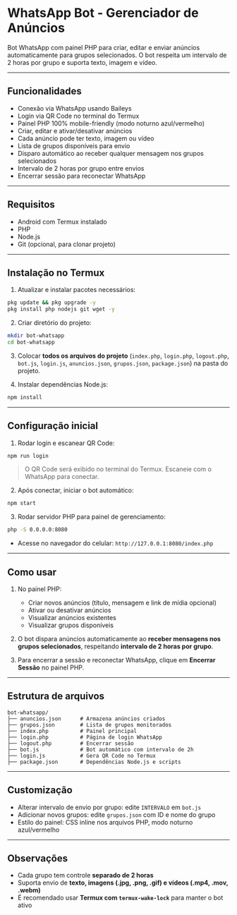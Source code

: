 # WhatsApp Bot - Gerenciador de Anúncios

Bot WhatsApp com painel PHP para criar, editar e enviar anúncios automaticamente para grupos selecionados. O bot respeita um intervalo de 2 horas por grupo e suporta texto, imagem e vídeo.

---

## **Funcionalidades**

- Conexão via WhatsApp usando Baileys  
- Login via QR Code no terminal do Termux  
- Painel PHP 100% mobile-friendly (modo noturno azul/vermelho)  
- Criar, editar e ativar/desativar anúncios  
- Cada anúncio pode ter texto, imagem ou vídeo  
- Lista de grupos disponíveis para envio  
- Disparo automático ao receber qualquer mensagem nos grupos selecionados  
- Intervalo de 2 horas por grupo entre envios  
- Encerrar sessão para reconectar WhatsApp  

---

## **Requisitos**

- Android com Termux instalado  
- PHP  
- Node.js  
- Git (opcional, para clonar projeto)  

---

## **Instalação no Termux**

1. Atualizar e instalar pacotes necessários:

```bash
pkg update && pkg upgrade -y
pkg install php nodejs git wget -y
```

2. Criar diretório do projeto:

```bash
mkdir bot-whatsapp
cd bot-whatsapp
```

3. Colocar **todos os arquivos do projeto** (`index.php`, `login.php`, `logout.php`, `bot.js`, `login.js`, `anuncios.json`, `grupos.json`, `package.json`) na pasta do projeto.

4. Instalar dependências Node.js:

```bash
npm install
```

---

## **Configuração inicial**

1. Rodar login e escanear QR Code:

```bash
npm run login
```

> O QR Code será exibido no terminal do Termux. Escaneie com o WhatsApp para conectar.

2. Após conectar, iniciar o bot automático:

```bash
npm start
```

3. Rodar servidor PHP para painel de gerenciamento:

```bash
php -S 0.0.0.0:8080
```

- Acesse no navegador do celular: `http://127.0.0.1:8080/index.php`

---

## **Como usar**

1. No painel PHP:
   - Criar novos anúncios (título, mensagem e link de mídia opcional)  
   - Ativar ou desativar anúncios  
   - Visualizar anúncios existentes  
   - Visualizar grupos disponíveis  

2. O bot dispara anúncios automaticamente ao **receber mensagens nos grupos selecionados**, respeitando **intervalo de 2 horas por grupo**.

3. Para encerrar a sessão e reconectar WhatsApp, clique em **Encerrar Sessão** no painel PHP.

---

## **Estrutura de arquivos**

```
bot-whatsapp/
├── anuncios.json      # Armazena anúncios criados
├── grupos.json        # Lista de grupos monitorados
├── index.php          # Painel principal
├── login.php          # Página de login WhatsApp
├── logout.php         # Encerrar sessão
├── bot.js             # Bot automático com intervalo de 2h
├── login.js           # Gera QR Code no Termux
├── package.json       # Dependências Node.js e scripts
```

---

## **Customização**

- Alterar intervalo de envio por grupo: edite `INTERVALO` em `bot.js`  
- Adicionar novos grupos: edite `grupos.json` com ID e nome do grupo  
- Estilo do painel: CSS inline nos arquivos PHP, modo noturno azul/vermelho  

---

## **Observações**

- Cada grupo tem controle **separado de 2 horas**  
- Suporta envio de **texto, imagens (.jpg, .png, .gif) e vídeos (.mp4, .mov, .webm)**  
- É recomendado usar **Termux com `termux-wake-lock`** para manter o bot ativo